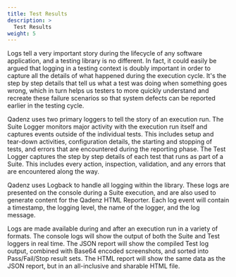 ```yaml
---
title: Test Results
description: >
  Test Results
weight: 5
---
```


Logs tell a very important story during the lifecycle of any software application, and a testing library is no different. In fact, it could easily be argued that logging in a testing context is doubly important in order to capture all the details of what happened during the execution cycle. It's the step by step details that tell us what a test was doing when something goes wrong, which in turn helps us testers to more quickly understand and recreate these failure scenarios so that system defects can be reported earlier in the testing cycle.

Qadenz uses two primary loggers to tell the story of an execution run. The Suite Logger monitors major activity with the execution run itself and captures events outside of the individual tests. This includes setup and tear-down activities, configuration details, the starting and stopping of tests, and errors that are encountered during the reporting phase. The Test Logger captures the step by step details of each test that runs as part of a Suite. This includes every action, inspection, validation, and any errors that are encountered along the way.

Qadenz uses Logback to handle all logging within the library. These logs are presented on the console during a Suite execution, and are also used to generate content for the Qadenz HTML Reporter. Each log event will contain a timestamp, the logging level, the name of the logger, and the log message.

Logs are made available during and after an execution run in a variety of formats. The console logs will show the output of both the Suite and Test loggers in real time. The JSON report will show the compiled Test log output, combined with Base64 encoded screenshots, and sorted into Pass/Fail/Stop result sets. The HTML report will show the same data as the JSON report, but in an all-inclusive and sharable HTML file.
